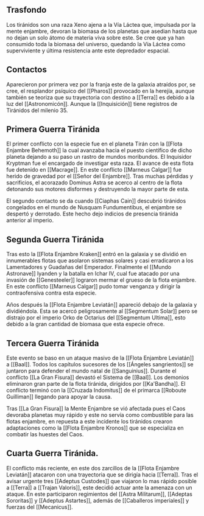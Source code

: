 ## Trasfondo
Los tiránidos son una raza Xeno ajena a la Vía Láctea que, impulsada por la mente enjambre, devoran la biomasa de los planetas que asedian hasta que no dejan un solo átomo de materia viva sobre este.
Se cree que ya han consumido toda la biomasa del universo, quedando la Vía Láctea como superviviente y última resistencia ante este depredador espacial.

## Contactos
Aparecieron por primera vez por la franja este de la galaxia atraídos por, se cree, el resplandor psíquico del [[Pharos]] provocado en la herejía, aunque también se teoriza que su trayectoria con destino a [[Terra]] es debido a la luz del [[Astronomicón]]. Aunque la [[Inquisición]] tiene registros de Tiránidos del milenio 35.

## Primera Guerra Tiránida
El primer conflicto con la especie fue en el planeta Tirán con la [[Flota Enjambre Behemoth]] la cual avanzaba hacia el puesto científico de dicho planeta dejando a su paso un rastro de mundos moribundos. El Inquisidor Kryptman fue el encargado de investigar esta raza. El avance de esta flota fue detenido en [[Macrage]]. En este conflicto [[Marneus Calgar]] fue herido de gravedad por el [[Señor del Enjambre]]. Tras muchas pérdidas y sacrificios, el acorazado Dominus Astra se acerco al centro de la flota detonando sus motores disformes y destruyendo la mayor parte de esta.

El segundo contacto se da cuando [[Ciaphas Cain]] descubrió tiránidos congelados en el mundo de Nusquam Fundumentibus, el enjambre se despertó y derrotado. Este hecho dejo indicios de presencia tiránida anterior al imperio. 

## Segunda Guerra Tiránida
Tras esto la [[Flota Enjambre Kraken]] entró en la galaxia y se dividió en innumerables flotas que asolaron sistemas solares y casi erradicaron a los Lamentadores y Guadañas del Emperador. Finalmente el [[Mundo Astronave]] Iyanden y la batalla en Ichar IV, cual fue atacado por una invasión de [[Genesteeler]] lograron mermar el grueso de la flota enjambre. En este conflicto [[Marneus Calgar]] pudo tomar venganza y dirigir la contraofensiva contra esta especie.

Años después la [[Flota Enjambre Leviatán]] apareció debajo de la galaxia y dividiéndola. Esta se acercó peligrosamente al [[Segmentum Solar]] pero se distrajo por el imperio Orko de Octarius del [[Segmentum Ultima]], esto debido a la gran cantidad de biomasa que esta especie ofrece.

## Tercera Guerra Tiránida
Este evento se baso en un ataque masivo de la [[Flota Enjambre Leviatán]] a [[Baal]]. Todos los capítulos sucesores de los [[Ángeles sangrientos]] se juntaron para defender el mundo natal de [[Sanguinius]].
Durante el conflicto [[La Gran Fisura]] devastó el Sistema de [[Baal]]. Los demonios eliminaron gran parte de la flota tiránida, dirigidos por [[Ka'Bandha]]. El conflicto terminó con la [[Cruzada Indomitus]] de el primarca [[Roboute Guilliman]] llegando para apoyar la causa.

Tras [[La Gran Fisura]] la Mente Enjambre se vió afectada pues el Caos devoraba planetas muy rápido y este no servía como combustible para las flotas enjambre, en repuesta a este incidente los tiránidos crearon adaptaciones como la [[Flota Enjambre Kronos]] que se especializa en combatir las huestes del Caos.

## Cuarta Guerra Tiránida.
El conflicto más reciente, en este dos zarcillos de la [[Flota Enjambre Leviatán]] atacaron con una trayectoria que se dirigía hacia [[Terra]].
Tras el avisar urgente tres [[Adeptus Custodes]] que viajaron lo mas rápido posible a [[Terra]] a [[Trajan Valoris]], este decidió actuar ante la amenaza con un ataque. En este participaron regimientos del [[Astra Militarum]], [[Adeptas Sororitas]] y [[Adeptus Astartes]], además de [[Caballeros imperiales]] y fuerzas del [[Mecanicus]].

